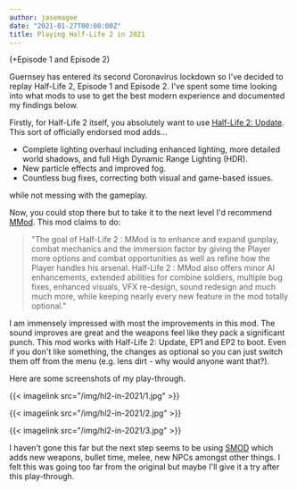 ```yaml
---
author: jasemagee
date: "2021-01-27T00:00:00Z"
title: Playing Half-Life 2 in 2021
---
```


(+Episode 1 and Episode 2)

Guernsey has entered its second Coronavirus lockdown so I've decided to replay Half-Life 2, Episode 1 and Episode 2. I've spent some time looking into what mods to use to get the best modern experience and documented my findings below.

Firstly, for Half-Life 2 itself, you absolutely want to use <a href="https://store.steampowered.com/app/290930/HalfLife_2_Update/" target="_blank">Half-Life 2: Update</a>. This sort of officially endorsed mod adds...

* Complete lighting overhaul including enhanced lighting, more detailed world shadows, and full High Dynamic Range Lighting (HDR).
* New particle effects and improved fog.
* Countless bug fixes, correcting both visual and game-based issues.

while not messing with the gameplay.

Now, you could stop there but to take it to the next level I'd recommend <a href="https://www.moddb.com/mods/hl2-ep2-enhased-mod" target="_blank">MMod</a>. This mod claims to do:

> "The goal of Half-Life 2 : MMod is to enhance and expand gunplay, combat mechanics and the immersion factor by giving the Player more options and combat opportunities as well as refine how the Player handles his arsenal. Half-Life 2 : MMod also offers minor AI enhancements, extended abilities for combine soldiers, multiple bug fixes, enhanced visuals, VFX re-design, sound redesign and much much more, while keeping nearly every new feature in the mod totally optional."

I am immensely impressed with most the improvements in this mod. The sound improves are great and the weapons feel like they pack a significant punch. This mod works with Half-Life 2: Update, EP1 and EP2 to boot. Even if you don't like something, the changes as optional so you can just switch them off from the menu (e.g. lens dirt - why would anyone want that?).

Here are some screenshots of my play-through.


{{< imagelink src="/img/hl2-in-2021/1.jpg" >}}

{{< imagelink src="/img/hl2-in-2021/2.jpg" >}}

{{< imagelink src="/img/hl2-in-2021/3.jpg" >}}


I haven't gone this far but the next step seems to be using <a href="https://www.moddb.com/mods/smod">SMOD</a> which adds new weapons, bullet time, melee, new NPCs amongst other things. I felt this was going too far from the original but maybe I'll give it a try after this play-through.